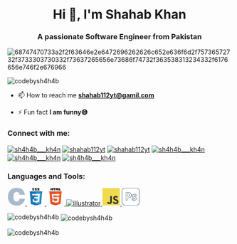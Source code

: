 <h1 align="center">Hi 👋, I'm Shahab Khan</h1>
<h3 align="center">A passionate Software Engineer from Pakistan</h3>

![68747470733a2f2f63646e2e6472696262626c652e636f6d2f75736572732f3733303730332f73637265656e73686f74732f363538313234332f6176656e746f2e676966](https://github.com/user-attachments/assets/3d626b42-afc6-44ab-81f7-284f835bc77e)


<p align="left"> <img src="https://komarev.com/ghpvc/?username=codebysh4h4b&label=Profile%20views&color=0e75b6&style=flat" alt="codebysh4h4b" /> </p>

- 📫 How to reach me **shahab112yt@gamil.com**

- ⚡ Fun fact **I am funny😅**

<h3 align="left">Connect with me:</h3>
<p align="left">
<a href="https://twitter.com/sh4h4b___kh4n" target="blank"><img align="center" src="https://raw.githubusercontent.com/rahuldkjain/github-profile-readme-generator/master/src/images/icons/Social/twitter.svg" alt="sh4h4b___kh4n" height="30" width="40" /></a>
<a href="https://linkedin.com/in/shahab112yt" target="blank"><img align="center" src="https://raw.githubusercontent.com/rahuldkjain/github-profile-readme-generator/master/src/images/icons/Social/linked-in-alt.svg" alt="shahab112yt" height="30" width="40" /></a>
<a href="https://fb.com/shahab112yt" target="blank"><img align="center" src="https://raw.githubusercontent.com/rahuldkjain/github-profile-readme-generator/master/src/images/icons/Social/facebook.svg" alt="shahab112yt" height="30" width="40" /></a>
<a href="https://instagram.com/sh4h4b___kh4n" target="blank"><img align="center" src="https://raw.githubusercontent.com/rahuldkjain/github-profile-readme-generator/master/src/images/icons/Social/instagram.svg" alt="sh4h4b___kh4n" height="30" width="40" /></a>
<a href="https://www.youtube.com/c/sh4h4b___kh4n" target="blank"><img align="center" src="https://raw.githubusercontent.com/rahuldkjain/github-profile-readme-generator/master/src/images/icons/Social/youtube.svg" alt="sh4h4b___kh4n" height="30" width="40" /></a>
<a href="https://discord.gg/sh4h4b___kh4n" target="blank"><img align="center" src="https://raw.githubusercontent.com/rahuldkjain/github-profile-readme-generator/master/src/images/icons/Social/discord.svg" alt="sh4h4b___kh4n" height="30" width="40" /></a>
</p>

<h3 align="left">Languages and Tools:</h3>
<p align="left"> <a href="https://www.cprogramming.com/" target="_blank" rel="noreferrer"> <img src="https://raw.githubusercontent.com/devicons/devicon/master/icons/c/c-original.svg" alt="c" width="40" height="40"/> </a> <a href="https://www.w3schools.com/css/" target="_blank" rel="noreferrer"> <img src="https://raw.githubusercontent.com/devicons/devicon/master/icons/css3/css3-original-wordmark.svg" alt="css3" width="40" height="40"/> </a> <a href="https://www.w3.org/html/" target="_blank" rel="noreferrer"> <img src="https://raw.githubusercontent.com/devicons/devicon/master/icons/html5/html5-original-wordmark.svg" alt="html5" width="40" height="40"/> </a> <a href="https://www.adobe.com/in/products/illustrator.html" target="_blank" rel="noreferrer"> <img src="https://www.vectorlogo.zone/logos/adobe_illustrator/adobe_illustrator-icon.svg" alt="illustrator" width="40" height="40"/> </a> <a href="https://developer.mozilla.org/en-US/docs/Web/JavaScript" target="_blank" rel="noreferrer"> <img src="https://raw.githubusercontent.com/devicons/devicon/master/icons/javascript/javascript-original.svg" alt="javascript" width="40" height="40"/> </a> <a href="https://www.photoshop.com/en" target="_blank" rel="noreferrer"> <img src="https://raw.githubusercontent.com/devicons/devicon/master/icons/photoshop/photoshop-line.svg" alt="photoshop" width="40" height="40"/> </a> </p>

<p><img align="left" src="https://github-readme-stats.vercel.app/api/top-langs?username=codebysh4h4b&show_icons=true&locale=en&layout=compact" alt="codebysh4h4b" /></p>

<p>&nbsp;<img align="center" src="https://github-readme-stats.vercel.app/api?username=codebysh4h4b&show_icons=true&locale=en" alt="codebysh4h4b" /></p>

<p><img align="center" src="https://github-readme-streak-stats.herokuapp.com/?user=codebysh4h4b&" alt="codebysh4h4b" /></p>
